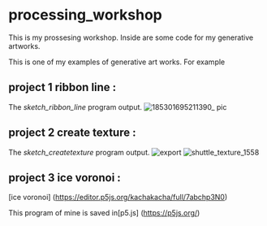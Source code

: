 # processing_workshop
This is my prossesing workshop. Inside are some code for my generative artworks.

This is one of my examples of generative art works. 
For example 

## project 1 ribbon line : 
The *sketch_ribbon_line* program output.
![185301695211390_ pic](https://github.com/jiruochong/processing_workshop/assets/142318719/f915631b-2a5a-4806-9710-7f42ebf05274)

## project 2 create texture : 
The *sketch_createtexture* program output.
![export](https://github.com/jiruochong/processing_workshop/assets/142318719/7af6877c-befc-4379-a99a-d8e73708e82e)
![shuttle_texture_1558](https://github.com/jiruochong/processing_workshop/assets/142318719/16898646-6bdb-4365-b154-04b4d432a283)

## project 3 ice voronoi : 

[ice voronoi]
(https://editor.p5js.org/kachakacha/full/7abchp3N0)

This  program of mine is saved in[p5.js]
(https://p5js.org/)
